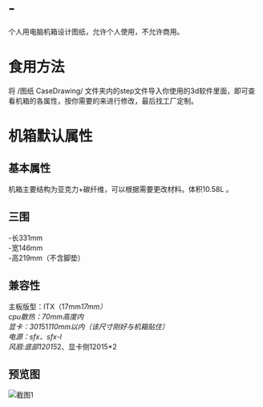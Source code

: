 # -
个人用电脑机箱设计图纸，允许个人使用，不允许商用。
# 食用方法
将 /图纸 CaseDrawing/ 文件夹内的step文件导入你使用的3d软件里面，即可查看机箱的各属性，按你需要的来进行修改，最后找工厂定制。
# 机箱默认属性
## 基本属性
机箱主要结构为亚克力+碳纤维，可以根据需要更改材料。体积10.58L 。
## 三围
-长331mm  
-宽146mm  
-高219mm（不含脚垫）
## 兼容性
主板版型：ITX（17mm*17mm）  
cpu散热：70mm高度内  
显卡：301*51*110mm以内（该尺寸刚好与机箱贴住）  
电源：sfx、sfx-l  
风扇:底部12015*2、显卡侧12015*2
## 预览图
![截图1](https://github.com/brejce/Personal-Customized-PC-Case/blob/main/%E6%88%AA%E5%9B%BEScreenShots/IMG_0150.PNG)